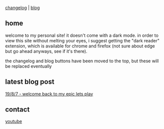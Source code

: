 [changelog](https://rustmotherboard.github.io/changelog) | [blog](https://rustmotherboard.github.io/blog)

## home
welcome to my personal site! it doesn't come with a dark mode. in order to view this site without melting your eyes, i suggest getting the "dark reader" extension, which is available for chrome and firefox (not sure about edge but go ahead anyways, see if it's there).

the changelog and blog buttons have been moved to the top, but these will be replaced eventually

## latest blog post
[19/8/7 - welcome back to my epic lets play](https://rustmotherboard.github.io/archive/2019/08/19-8-7)

## contact
[youtube](https://www.youtube.com/channel/UCsIo5NUwh_LsvnfE7OwKCmg)